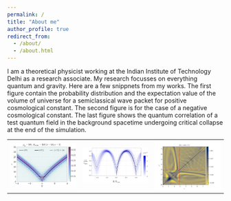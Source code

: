 ```yaml
---
permalink: /
title: "About me"
author_profile: true
redirect_from: 
  - /about/
  - /about.html
---
```


I am a theoretical physicist working at the Indian Institute of Technology Delhi as a research associate. My research focusses on everything quantum and gravity. Here are a few snippnets from my works. The first figure contain the probability distribution and the expectation value of the volume of universe for a semiclassical wave packet for positive cosmological constant. The second figure is for the case of a negative cosmological constant. The last figure shows the quantum correlation of a test quantum field in the background spacetime undergoing critical collapse at the end of the simulation.

<table>
  <tr>
    <td><img src="/images/QC1.png" width="300"/></td>
    <td><img src="/images/QC3.png" width="300"/></td>
    <td><img src="/images/contour_plot_A=5.0.png" width="300"/></td>
  </tr>
</table>
